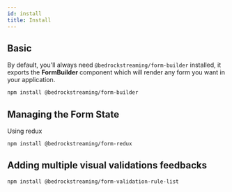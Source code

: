 ```yaml
---
id: install
title: Install
---
```


## Basic

By default, you'll always need `@bedrockstreaming/form-builder` installed, it exports the **FormBuilder** component which will render any form you want in your application.

```sh
npm install @bedrockstreaming/form-builder
```

## Managing the Form State

<!-- Vanilla React ?

```sh
npm install @bedrockstreaming/form-context
``` -->

Using redux

```sh
npm install @bedrockstreaming/form-redux
```

<!-- Redux toolkit

```sh
npm install @bedrockstreaming/form-redux-slice
``` -->

## Adding multiple visual validations feedbacks

```sh
npm install @bedrockstreaming/form-validation-rule-list
```
